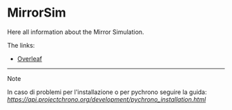 # MirrorSim

Here all information about the Mirror Simulation. 

The links:

* [Overleaf](https://pages.github.com/)

___________________________________________________________

> [!NOTE]
> In caso di problemi per l'installazione o per pychrono seguire la guida: 
  *https://api.projectchrono.org/development/pychrono_installation.html*
